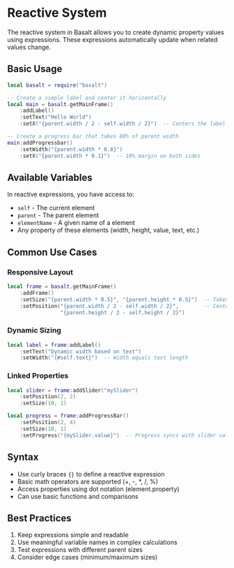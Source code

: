 # Reactive System

The reactive system in Basalt allows you to create dynamic property values using expressions. These expressions automatically update when related values change.

## Basic Usage

```lua
local basalt = require("basalt")

-- Create a simple label and center it horizontally
local main = basalt.getMainFrame()
    :addLabel()
    :setText("Hello World")
    :setX("{parent.width / 2 - self.width / 2}")  -- Centers the label horizontally

-- Create a progress bar that takes 80% of parent width
main:addProgressbar()
    :setWidth("{parent.width * 0.8}")
    :setX("{parent.width * 0.1}")  -- 10% margin on both sides
```

## Available Variables

In reactive expressions, you have access to:

- `self` - The current element
- `parent` - The parent element
- `elementName` - A given name of a element
- Any property of these elements (width, height, value, text, etc.)

## Common Use Cases

### Responsive Layout

```lua
local frame = basalt.getMainFrame()
    :addFrame()
    :setSize("{parent.width * 0.5}", "{parent.height * 0.5}")  -- Takes half of parent size
    :setPosition("{parent.width / 2 - self.width / 2}",        -- Centers the frame
                 "{parent.height / 2 - self.height / 2}")
```

### Dynamic Sizing

```lua
local label = frame:addLabel()
    :setText("Dynamic width based on text")
    :setWidth("{#self.text}")  -- Width equals text length
```

### Linked Properties

```lua
local slider = frame:addSlider("mySlider")
    :setPosition(2, 2)
    :setSize(10, 1)

local progress = frame:addProgressBar()
    :setPosition(2, 4)
    :setSize(10, 1)
    :setProgress("{mySlider.value}")  -- Progress syncs with slider value
```

## Syntax

- Use curly braces `{}` to define a reactive expression
- Basic math operators are supported (+, -, *, /, %)
- Access properties using dot notation (element.property)
- Can use basic functions and comparisons

## Best Practices

1. Keep expressions simple and readable
2. Use meaningful variable names in complex calculations
3. Test expressions with different parent sizes
4. Consider edge cases (minimum/maximum sizes)

